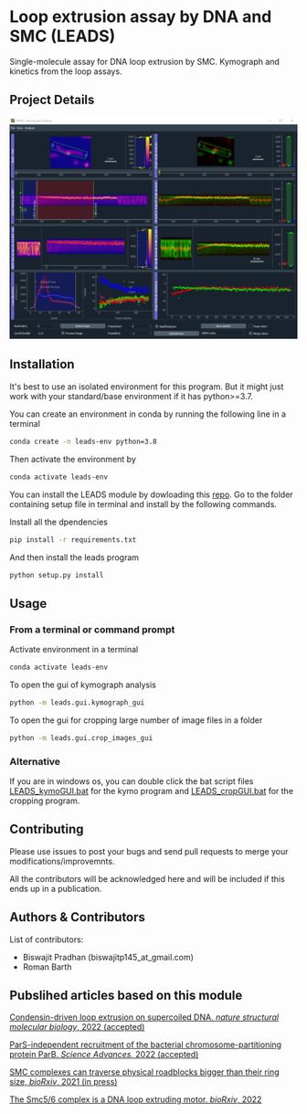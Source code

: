 # Loop extrusion assay by DNA and SMC (LEADS)

Single-molecule assay for DNA loop extrusion by SMC. Kymograph and kinetics from the loop assays.

## Project Details

![image](resources/kymograph_gui.png)


## Installation

It's best to use an isolated environment for this program. But it might just work with your standard/base environment if it has python>=3.7.

You can create an environment in conda by running the following line in a terminal

```sh
conda create -n leads-env python=3.8
```

Then activate the environment by

```sh
conda activate leads-env
```

You can install the LEADS module by dowloading this [repo](https://github.com/biswajitSM/LEADS/archive/master.zip). Go to the folder containing setup file in terminal and install by the following commands.

Install all the dpendencies
```sh
pip install -r requirements.txt
```
And then install the leads program
```sh
python setup.py install
```

## Usage

### From a terminal or command prompt

Activate environment in a terminal
```sh
conda activate leads-env
```

To open the gui of kymograph analysis
```sh
python -m leads.gui.kymograph_gui
```

To open the gui for cropping large number of image files in a folder
```sh
python -m leads.gui.crop_images_gui
```

### Alternative

If you are in windows os, you can double click the bat script files [LEADS_kymoGUI.bat](./bat/LEADS_kymoGUI.bat) for the kymo program and [LEADS_cropGUI.bat](./bat/LEADS_cropGUI.bat) for the cropping program.

## Contributing

Please use issues to post your bugs and send pull requests to merge your modifications/improvemnts.

All the contributors will be acknowledged here and will be included if this ends up in a publication.

## Authors & Contributors

List of contributors:

- Biswajit Pradhan (biswajitp145_at_gmail.com)
- Roman Barth

## Pubslihed articles based on this module

[Condensin-driven loop extrusion on supercoiled DNA. *nature structural molecular biology*, 2022 (accepted)](https://doi.org/10.1101/2021.05.15.444164)

[ParS-independent recruitment of the bacterial chromosome-partitioning protein ParB. *Science Advances*, 2022 (accepted)](https://doi.org/10.1101/2021.11.02.466941)

[SMC complexes can traverse physical roadblocks bigger than their ring size, *bioRxiv*, 2021 (in press)](https://doi.org/10.1101/2021.07.15.452501)

[The Smc5/6 complex is a DNA loop extruding motor. *bioRxiv*, 2022](https://doi.org/10.1101/2022.05.13.491800)